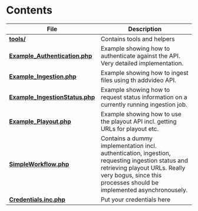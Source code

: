 # Contents

File | Description
------------ | -------------
[**tools/**](./tools/) | Contains tools and helpers
[**Example_Authentication.php**](./Example_Authentication.php) | Example showing how to authenticate against the API. Very detailed implementation.
[**Example_Ingestion.php**](./Example_Ingestion.php) | Example showing how to ingest files using th addvideo API.
[**Example_IngestionStatus.php**](./Example_IngestionStatus.php) | Example showing how to request status information on a currently running ingestion job.
[**Example_Playout.php**](./Example_Playout.php) | Example showing how to use the playout API incl. getting URLs for playout etc.
[**SimpleWorkflow.php**](./SimpleWorkflow.php) | Contains a dummy implementation incl. authentication, ingestion, requesting ingestion status and retrieving playout URLs. Really very bogus, since this processes should be implemented asynchronousely. 
[**Credentials.inc.php**](./Credentials.inc.php) | Put your credentials here

